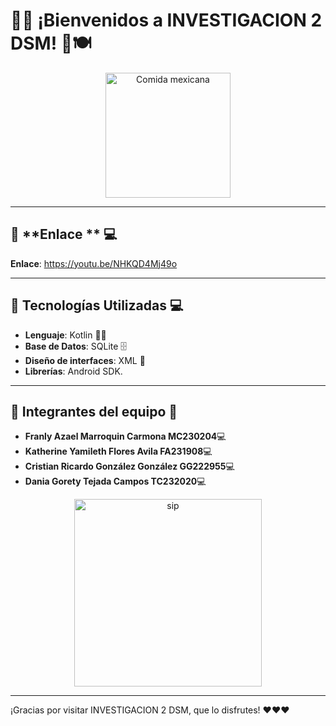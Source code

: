 # 🌮✨ ¡Bienvenidos a **INVESTIGACION 2 DSM**! 🎉🍽️

<p align="center">
  <img src="https://i.pinimg.com/originals/68/b0/5e/68b05ecaaeb60c2c667f4c2c5d3c3006.gif" alt="Comida mexicana" width="200"/>
</p>

---
## 🚀 **Enlace ** 💻
**Enlace**: https://youtu.be/NHKQD4Mj49o

---

## 🚀 **Tecnologías Utilizadas** 💻
- **Lenguaje**: Kotlin 🧑‍💻
- **Base de Datos**: SQLite 🗄️
- **Diseño de interfaces**: XML 🎨
- **Librerías**: Android SDK.

---

## 👥 **Integrantes del equipo** 👥
- **Franly Azael Marroquin Carmona MC230204**💻
- **Katherine Yamileth Flores Avila FA231908**💻
- **Cristian Ricardo González González GG222955**💻
- **Dania Gorety Tejada Campos TC232020**💻

<p align="center">
  <img src="https://pa1.aminoapps.com/6055/227355da3e32165aabe74809d98f1123b06d3d16_00.gif" alt="sip" width="300"/>
</p>

---

¡Gracias por visitar INVESTIGACION 2 DSM, que lo disfrutes! ❤️❤️❤️

